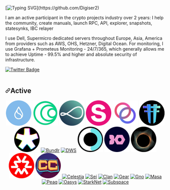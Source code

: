 
[![Typing SVG](https://readme-typing-svg.herokuapp.com?font=Fira+Code&pause=1000&width=800&height=100&lines=Hi+%2C+there.My+name+is+Serhii.+I'm+independent+Pos%2FPoW+validator.)](https://github.com/Digiser2)


I am an active participant in the crypto projects industry over 2 years: I help the community, create manuals, launch RPC, API, explorer, snapshots, statesynks, IBC relayer

I use Dell, Supermicro dedicated servers throughout Europe, Asia, America from providers such as AWS, OHS, Hetzner, Digital Ocean.
For monitoring, I use Grafana + Prometeus Monitoring - 24/7/365, which generally allows me to achieve  Uptime - 99.5% and higher and absolute security of infrastructure.
<div id="badges">
 
  <a href="https://twitter.com/SergeyShylo">
    <img src="https://img.shields.io/badge/Twitter-blue?style=for-the-badge&logo=twitter&logoColor=white" alt="Twitter Badge"/>
  </a>
</div>
<img src="https://komarev.com/ghpvc/?username=your-github-username&style=flat-square&color=blue" alt=""/>

<br>
<h2 dir="auto"><a id="user-content-active" class="anchor" aria-hidden="true" href="#active"><svg class="octicon octicon-link" viewBox="0 0 16 16" version="1.1" width="16" height="16" aria-hidden="true"><path fill-rule="evenodd" d="M7.775 3.275a.75.75 0 001.06 1.06l1.25-1.25a2 2 0 112.83 2.83l-2.5 2.5a2 2 0 01-2.83 0 .75.75 0 00-1.06 1.06 3.5 3.5 0 004.95 0l2.5-2.5a3.5 3.5 0 00-4.95-4.95l-1.25 1.25zm-4.69 9.64a2 2 0 010-2.83l2.5-2.5a2 2 0 012.83 0 .75.75 0 001.06-1.06 3.5 3.5 0 00-4.95 0l-2.5 2.5a3.5 3.5 0 004.95 4.95l1.25-1.25a.75.75 0 00-1.06-1.06l-1.25 1.25a2 2 0 01-2.83 0z"></path></svg></a>Active</h2>
<div align="center" dir="auto">  
<a href="#"><img src="https://github.com/Digiser2/Digiser2/blob/4e10e0843f00c19aceec197bb93692c364716445/img/Sui.png" title="Sui" width="80" height="auto" style="max-width: 100%;"></a>   
<a href="#"><img src="https://github.com/Digiser2/Digiser2/blob/4e10e0843f00c19aceec197bb93692c364716445/img/Islamic%20Coin.png" title="Islamic Coin" width="80" height="auto" style="max-width: 100%;"></a>     
<a href="#"><img src="https://github.com/Digiser2/Digiser2/blob/588041d962ebe59913692ebe9ff860ba50dcb055/img/Obol.png" title="Obol" width="80" height="auto" style="max-width: 100%;"></a>   
<a href="#"><img src="https://github.com/Digiser2/Digiser2/blob/4e10e0843f00c19aceec197bb93692c364716445/img/Stride.png" title="Stride" width="80" height="auto" style="max-width: 100%;"></a>   
<a href="#"><img src="https://github.com/Digiser2/Digiser2/blob/4e10e0843f00c19aceec197bb93692c364716445/img/Rebus.png" title="Rebus" width="80" height="auto" style="max-width: 100%;"></a>   
<a href="#"><img src="https://github.com/Digiser2/Digiser2/blob/4e10e0843f00c19aceec197bb93692c364716445/img/Teritori.png" title="Teritori" width="80" height="auto" style="max-width: 100%;"></a>   
<a href="#"><img src="https://github.com/Digiser2/Digiser2/blob/4e10e0843f00c19aceec197bb93692c364716445/img/Forta.png" title="Forta" width="80" height="auto" style="max-width: 100%;"></a>   
<a href="#"><img src="hhttps://github.com/Digiser2/Digiser2/blob/4e10e0843f00c19aceec197bb93692c364716445/img/Bundlr.png" title="Bundlr" width="80" height="auto" style="max-width: 100%;"></a>   
<a href="#"><img src="hhttps://github.com/Digiser2/Digiser2/blob/4e10e0843f00c19aceec197bb93692c364716445/img/DWS.png" title="DWS" width="80" height="auto" style="max-width: 100%;"></a>   
<a href="#"><img src="https://github.com/Digiser2/Digiser2/blob/4e10e0843f00c19aceec197bb93692c364716445/img/DeFund.png" title="DeFund" width="80" height="auto" style="max-width: 100%;"></a>   
<a href="#"><img src="https://github.com/Digiser2/Digiser2/blob/4e10e0843f00c19aceec197bb93692c364716445/img/Ironfish.png" title="IronFish" width="80" height="auto" style="max-width: 100%;"></a>   
<a href="#"><img src="https://github.com/Digiser2/Digiser2/blob/4e10e0843f00c19aceec197bb93692c364716445/img/Penumbra.png" title="Penumbra" width="80" height="auto" style="max-width: 100%;"></a>   
<a href="#"><img src="https://github.com/Digiser2/Digiser2/blob/4e10e0843f00c19aceec197bb93692c364716445/img/Massa.png" title="Massa" width="80" height="auto" style="max-width: 100%;"></a>   
<a href="#"><img src="https://github.com/Digiser2/Digiser2/blob/4e10e0843f00c19aceec197bb93692c364716445/img/CrowdControl.png" title="CrowdControl" width="80" height="auto" style="max-width: 100%;"></a>   
<a href="#"><img src="https://github.com/hivefive-space/hivefive-space/raw/2013558e77637700f16708ba73f456f54ce2f5d8/img/Celectia.png" title="Celestia" width="80" height="auto" style="max-width: 100%;"></a>   
<a href="#"><img src="https://github.com/hivefive-space/hivefive-space/raw/94f3c7804fe17ba9d5447cc22db0a9787ac2186e/img/Sei.png" title="Sei" width="80" height="auto" style="max-width: 100%;"></a>   
<a href="#"><img src="https://github.com/hivefive-space/hivefive-space/raw/2013558e77637700f16708ba73f456f54ce2f5d8/img/Clan.png" title="Clan" width="80" height="auto" style="max-width: 100%;"></a>   
<a href="#"><img src="https://github.com/hivefive-space/hivefive-space/raw/2013558e77637700f16708ba73f456f54ce2f5d8/img/Gear.png" title="Gear" width="80" height="auto" style="max-width: 100%;"></a>   
<a href="#"><img src="https://github.com/hivefive-space/hivefive-space/raw/2013558e77637700f16708ba73f456f54ce2f5d8/img/Gno.png" title="Gno" width="80" height="auto" style="max-width: 100%;"></a>   
<a href="#"><img src="https://github.com/hivefive-space/hivefive-space/raw/2013558e77637700f16708ba73f456f54ce2f5d8/img/Masa.png" title="Masa" width="80" height="auto" style="max-width: 100%;"></a>   
<a href="#"><img src="https://github.com/hivefive-space/hivefive-space/raw/b03d4395bd88cd72bc681213ea2bbe140128be47/img/Peaq.png" title="Peaq" width="80" height="auto" style="max-width: 100%;"></a>   
<a href="#"><img src="https://github.com/hivefive-space/hivefive-space/raw/2013558e77637700f16708ba73f456f54ce2f5d8/img/Oasys.png" title="Oasys" width="80" height="auto" style="max-width: 100%;"></a>   
<a href="#"><img src="https://github.com/hivefive-space/hivefive-space/raw/2013558e77637700f16708ba73f456f54ce2f5d8/img/StarkNet.png" title="StarkNet" width="80" height="auto" style="max-width: 100%;"></a>   
<a href="#"><img src="https://github.com/hivefive-space/hivefive-space/raw/94f3c7804fe17ba9d5447cc22db0a9787ac2186e/img/Subspace.png" title="Subspace" width="80" height="auto" style="max-width: 100%;"></a>   
</div> 
